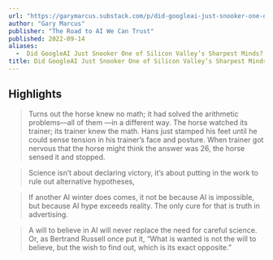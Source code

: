 ```yaml
---
url: "https://garymarcus.substack.com/p/did-googleai-just-snooker-one-of"
author: "Gary Marcus"
publisher: "The Road to AI We Can Trust"
published: 2022-09-14
aliases:
  -  Did GoogleAI Just Snooker One of Silicon Valley’s Sharpest Minds?
title: Did GoogleAI Just Snooker One of Silicon Valley’s Sharpest Minds?
---
```


## Highlights
> Turns out the horse knew no math; it had solved the arithmetic problems—all of them —in a different way. The horse watched its trainer; its trainer knew the math. Hans just stamped his feet until he could sense tension in his trainer’s face and posture. When trainer got nervous that the horse might think the answer was 26, the horse sensed it and stopped.

> Science isn’t about declaring victory, it’s about putting in the work to rule out alternative hypotheses,

> If another AI winter does comes, it not be because AI is impossible, but because AI hype exceeds reality. The only cure for that is truth in advertising.

> A will to believe in AI will never replace the need for careful science. Or, as Bertrand Russell once put it, “What is wanted is not the will to believe, but the wish to find out, which is its exact opposite.”

